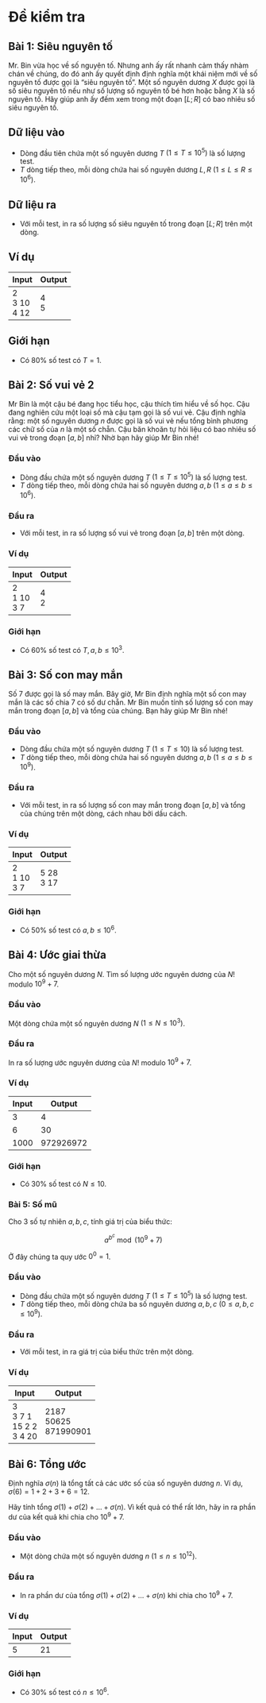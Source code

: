 # Đề kiểm tra

## Bài 1: Siêu nguyên tố

Mr. Bin vừa học về số nguyên tố. Nhưng anh ấy rất nhanh cảm thấy nhàm chán về chúng, do đó anh ấy quyết định định nghĩa một khái niệm mới về số nguyên tố được gọi là “siêu nguyên tố”. Một số nguyên dương $X$ được gọi là số siêu nguyên tố nếu như số lượng số nguyên tố bé hơn hoặc bằng $X$ là số nguyên tố. Hãy giúp anh ấy đếm xem trong một đoạn $[L;R]$ có bao nhiêu số siêu nguyên tố.

## Dữ liệu vào

- Dòng đầu tiên chứa một số nguyên dương $T$ $(1 \le T \le 10^5)$ là số lượng test.
- $T$ dòng tiếp theo, mỗi dòng chứa hai số nguyên dương $L, R$ $(1 \le L \le R \le 10^6)$.

## Dữ liệu ra

- Với mỗi test, in ra số lượng số siêu nguyên tố trong đoạn $[L;R]$ trên một dòng.

## Ví dụ

| Input             | Output |
| ----------------- | ------ |
| 2<br>3 10<br>4 12 | 4<br>5 |

## Giới hạn

- Có 80% số test có $T=1$.

## Bài 2: Số vui vẻ 2

Mr Bin là một cậu bé đang học tiểu học, cậu thích tìm hiểu về số học. Cậu đang nghiên cứu một loại số mà cậu tạm gọi là số vui vẻ. Cậu định nghĩa rằng: một số nguyên dương $n$ được gọi là số vui vẻ nếu tổng bình phương các chữ số của $n$ là một số chẵn. Cậu băn khoăn tự hỏi liệu có bao nhiêu số vui vẻ trong đoạn $[a, b]$ nhỉ? Nhờ bạn hãy giúp Mr Bin nhé!

### Đầu vào

- Dòng đầu chứa một số nguyên dương $T$ $(1 ≤ T ≤ 10^5)$ là số lượng test.
- $T$ dòng tiếp theo, mỗi dòng chứa hai số nguyên dương $a, b$ $(1 ≤ a ≤ b ≤ 10^6)$.

### Đầu ra

- Với mỗi test, in ra số lượng số vui vẻ trong đoạn $[a, b]$ trên một dòng.

### Ví dụ

| Input            | Output |
| ---------------- | ------ |
| 2<br>1 10<br>3 7 | 4<br>2 |

### Giới hạn

- Có 60% số test có $T, a, b ≤ 10^3$.

## Bài 3: Số con may mắn

Số $7$ được gọi là số may mắn. Bây giờ, Mr Bin định nghĩa một số con may mắn là các số chia $7$ có số dư chẵn. Mr Bin muốn tính số lượng số con may mắn trong đoạn $[a, b]$ và tổng của chúng. Bạn hãy giúp Mr Bin nhé!

### Đầu vào

- Dòng đầu chứa một số nguyên dương $T$ $(1 ≤ T ≤ 10)$ là số lượng test.
- $T$ dòng tiếp theo, mỗi dòng chứa hai số nguyên dương $a, b$ $(1 ≤ a ≤ b ≤ 10^{9})$.

### Đầu ra

- Với mỗi test, in ra số lượng số con may mắn trong đoạn $[a, b]$ và tổng của chúng trên một dòng, cách nhau bởi dấu cách.

### Ví dụ

| Input            | Output       |
| ---------------- | ------------ |
| 2<br>1 10<br>3 7 | 5 28<br>3 17 |

### Giới hạn

- Có 50% số test có $a, b ≤ 10^6$.

## Bài 4: Ước giai thừa

Cho một số nguyên dương $N$. Tìm số lượng ước nguyên dương của $N!$ modulo $10^9+7$.

### Đầu vào

Một dòng chứa một số nguyên dương $N$ $(1 \le N \le 10^3)$.

### Đầu ra

In ra số lượng ước nguyên dương của $N!$ modulo $10^9+7$.

### Ví dụ

| Input | Output    |
| ----- | --------- |
| 3     | 4         |
| 6     | 30        |
| 1000  | 972926972 |

### Giới hạn

- Có 30% số test có $N\le 10$.

### Bài 5: Số mũ

Cho 3 số tự nhiên $a, b, c$, tính giá trị của biểu thức:

$$a^{b^c} \bmod (10^9+7)$$

Ở đây chúng ta quy ước $0^0=1$.

### Đầu vào

- Dòng đầu chứa một số nguyên dương $T$ $(1 \le T \le 10^5)$ là số lượng test.
- $T$ dòng tiếp theo, mỗi dòng chứa ba số nguyên dương $a, b, c$ $(0 \le a, b, c \le 10^9)$.

### Đầu ra

- Với mỗi test, in ra giá trị của biểu thức trên một dòng.

### Ví dụ

| Input                          | Output                     |
| ------------------------------ | -------------------------- |
| 3<br>3 7 1<br>15 2 2<br>3 4 20 | 2187<br>50625<br>871990901 |

## Bài 6: Tổng ước

Định nghĩa $\sigma(n)$ là tổng tất cả các ước số của số nguyên dương $n$. Ví dụ, $\sigma(6)=1+2+3+6=12$.

Hãy tính tổng $\sigma(1)+\sigma(2)+\ldots+\sigma(n)$. Vì kết quả có thể rất lớn, hãy in ra phần dư của kết quả khi chia cho $10^9+7$.

### Đầu vào

- Một dòng chứa một số nguyên dương $n$ $(1 \le n \le 10^{12})$.

### Đầu ra

- In ra phần dư của tổng $\sigma(1)+\sigma(2)+\ldots+\sigma(n)$ khi chia cho $10^9+7$.

### Ví dụ

| Input | Output |
| ----- | ------ |
| 5     | 21     |

### Giới hạn

- Có 30% số test có $n \le 10^6$.